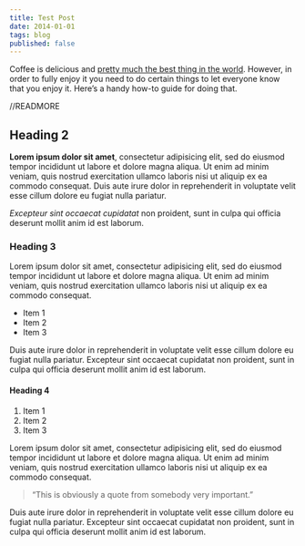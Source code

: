 ```yaml
---
title: Test Post
date: 2014-01-01
tags: blog
published: false
---
```


Coffee is delicious and [pretty much the best thing in the world](#). However, in order to fully enjoy it you need to do certain things to let everyone know that you enjoy it. Here’s a handy how-to guide for doing that.

//READMORE

## Heading 2

**Lorem ipsum dolor sit amet**, consectetur adipisicing elit, sed do eiusmod
tempor incididunt ut labore et dolore magna aliqua. Ut enim ad minim veniam,
quis nostrud exercitation ullamco laboris nisi ut aliquip ex ea commodo
consequat. Duis aute irure dolor in reprehenderit in voluptate velit esse
cillum dolore eu fugiat nulla pariatur.

_Excepteur sint occaecat cupidatat_ non proident, sunt in culpa qui officia deserunt mollit anim id est laborum.

### Heading 3

Lorem ipsum dolor sit amet, consectetur adipisicing elit, sed do eiusmod
tempor incididunt ut labore et dolore magna aliqua. Ut enim ad minim veniam,
quis nostrud exercitation ullamco laboris nisi ut aliquip ex ea commodo
consequat.

- Item 1
- Item 2
- Item 3

Duis aute irure dolor in reprehenderit in voluptate velit esse
cillum dolore eu fugiat nulla pariatur. Excepteur sint occaecat cupidatat non
proident, sunt in culpa qui officia deserunt mollit anim id est laborum.

#### Heading 4

1. Item 1
2. Item 2
3. Item 3

Lorem ipsum dolor sit amet, consectetur adipisicing elit, sed do eiusmod
tempor incididunt ut labore et dolore magna aliqua. Ut enim ad minim veniam,
quis nostrud exercitation ullamco laboris nisi ut aliquip ex ea commodo
consequat.

> &ldquo;This is obviously a quote from somebody very important.&rdquo;

Duis aute irure dolor in reprehenderit in voluptate velit esse
cillum dolore eu fugiat nulla pariatur. Excepteur sint occaecat cupidatat non
proident, sunt in culpa qui officia deserunt mollit anim id est laborum.